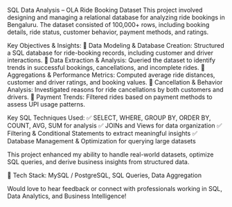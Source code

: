 SQL Data Analysis – OLA Ride Booking Dataset
This project involved designing and managing a relational database for analyzing ride bookings in Bengaluru. The dataset consisted of 100,000+ rows, including booking details, ride status, customer behavior, payment methods, and ratings.

Key Objectives & Insights:
🔹 Data Modeling & Database Creation: Structured a SQL database for ride-booking records, including customer and driver interactions.
🔹 Data Extraction & Analysis: Queried the dataset to identify trends in successful bookings, cancellations, and incomplete rides.
🔹 Aggregations & Performance Metrics: Computed average ride distances, customer and driver ratings, and booking values.
🔹 Cancellation & Behavior Analysis: Investigated reasons for ride cancellations by both customers and drivers.
🔹 Payment Trends: Filtered rides based on payment methods to assess UPI usage patterns.

Key SQL Techniques Used:
✅ SELECT, WHERE, GROUP BY, ORDER BY, COUNT, AVG, SUM for analysis
✅ JOINs and Views for data organization
✅ Filtering & Conditional Statements to extract meaningful insights
✅ Database Management & Optimization for querying large datasets

This project enhanced my ability to handle real-world datasets, optimize SQL queries, and derive business insights from structured data.

🔹 Tech Stack: MySQL / PostgreSQL, SQL Queries, Data Aggregation

Would love to hear feedback or connect with professionals working in SQL, Data Analytics, and Business Intelligence!
